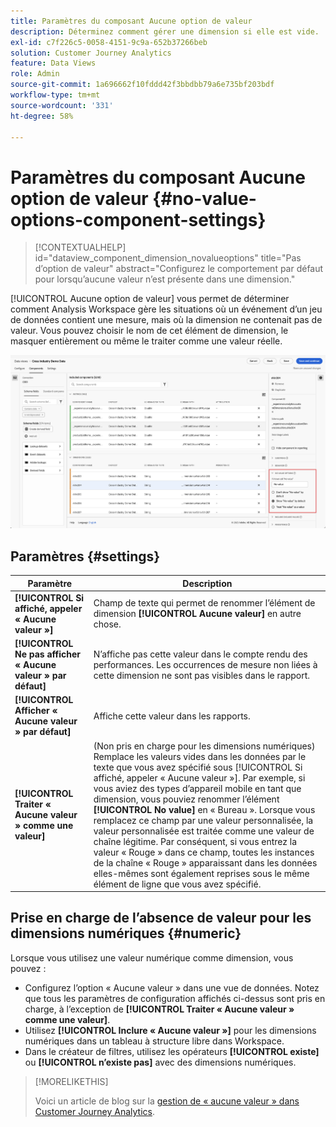 ```yaml
---
title: Paramètres du composant Aucune option de valeur
description: Déterminez comment gérer une dimension si elle est vide.
exl-id: c7f226c5-0058-4151-9c9a-652b37266beb
solution: Customer Journey Analytics
feature: Data Views
role: Admin
source-git-commit: 1a696662f10fddd42f3bbdbb79a6e735bf203bdf
workflow-type: tm+mt
source-wordcount: '331'
ht-degree: 58%

---
```


# Paramètres du composant Aucune option de valeur {#no-value-options-component-settings}

<!-- markdownlint-disable MD034 -->

>[!CONTEXTUALHELP]
>id="dataview_component_dimension_novalueoptions"
>title="Pas d’option de valeur"
>abstract="Configurez le comportement par défaut pour lorsqu’aucune valeur n’est présente dans une dimension."

<!-- markdownlint-enable MD034 -->


[!UICONTROL Aucune option de valeur] vous permet de déterminer comment Analysis Workspace gère les situations où un événement d’un jeu de données contient une mesure, mais où la dimension ne contenait pas de valeur. Vous pouvez choisir le nom de cet élément de dimension, le masquer entièrement ou même le traiter comme une valeur réelle.

![Pas d’option de valeur](../assets/no-value-options.png)

## Paramètres {#settings}

| Paramètre | Description |
| --- | --- |
| **[!UICONTROL Si affiché, appeler « Aucune valeur »]** | Champ de texte qui permet de renommer l’élément de dimension **[!UICONTROL Aucune valeur]** en autre chose. |
| **[!UICONTROL Ne pas afficher « Aucune valeur » par défaut]** | Nʼaffiche pas cette valeur dans le compte rendu des performances. Les occurrences de mesure non liées à cette dimension ne sont pas visibles dans le rapport. |
| **[!UICONTROL Afficher « Aucune valeur » par défaut]** | Affiche cette valeur dans les rapports. |
| **[!UICONTROL Traiter « Aucune valeur » comme une valeur]** | (Non pris en charge pour les dimensions numériques) Remplace les valeurs vides dans les données par le texte que vous avez spécifié sous [!UICONTROL Si affiché, appeler « Aucune valeur »]. Par exemple, si vous aviez des types d’appareil mobile en tant que dimension, vous pouviez renommer lʼélément **[!UICONTROL No value]** en « Bureau ». Lorsque vous remplacez ce champ par une valeur personnalisée, la valeur personnalisée est traitée comme une valeur de chaîne légitime. Par conséquent, si vous entrez la valeur « Rouge » dans ce champ, toutes les instances de la chaîne « Rouge » apparaissant dans les données elles-mêmes sont également reprises sous le même élément de ligne que vous avez spécifié. |

## Prise en charge de l’absence de valeur pour les dimensions numériques {#numeric}

Lorsque vous utilisez une valeur numérique comme dimension, vous pouvez :

* Configurez l’option « Aucune valeur » dans une vue de données. Notez que tous les paramètres de configuration affichés ci-dessus sont pris en charge, à l’exception de **[!UICONTROL Traiter « Aucune valeur » comme une valeur]**.
* Utilisez **[!UICONTROL Inclure « Aucune valeur »]** pour les dimensions numériques dans un tableau à structure libre dans Workspace.
* Dans le créateur de filtres, utilisez les opérateurs **[!UICONTROL existe]** ou **[!UICONTROL n’existe pas]** avec des dimensions numériques.


>[!MORELIKETHIS]
>
>Voici un article de blog sur la [gestion de « aucune valeur » dans Customer Journey Analytics](https://experienceleaguecommunities.adobe.com/t5/adobe-analytics-blogs/handling-quot-no-value-quot-in-customer-journey-analytics/ba-p/597339).

